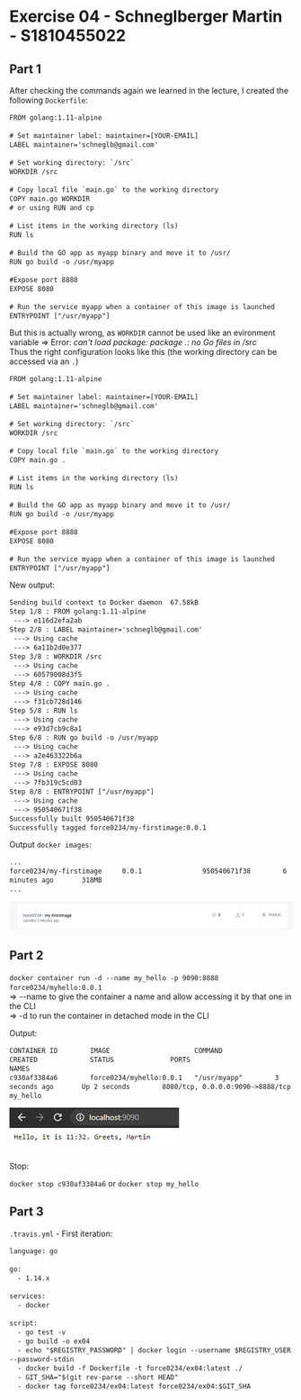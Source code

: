 # Exercise 04 - Schneglberger Martin - S1810455022

## Part 1

After checking the commands again we learned in the lecture, I created the following `Dockerfile`:

```
FROM golang:1.11-alpine

# Set maintainer label: maintainer=[YOUR-EMAIL]
LABEL maintainer='schneglb@gmail.com'

# Set working directory: `/src`
WORKDIR /src

# Copy local file `main.go` to the working directory
COPY main.go WORKDIR
# or using RUN and cp

# List items in the working directory (ls)
RUN ls

# Build the GO app as myapp binary and move it to /usr/
RUN go build -o /usr/myapp

#Expose port 8888
EXPOSE 8080

# Run the service myapp when a container of this image is launched
ENTRYPOINT ["/usr/myapp"]
```

But this is actually wrong, as `WORKDIR` cannot be used like an evironment variable => Error: *can't load package: package .: no Go files in /src*   
Thus the right configuration looks like this (the working directory can be accessed via an `.`)

```
FROM golang:1.11-alpine

# Set maintainer label: maintainer=[YOUR-EMAIL]
LABEL maintainer='schneglb@gmail.com'

# Set working directory: `/src`
WORKDIR /src

# Copy local file `main.go` to the working directory
COPY main.go .

# List items in the working directory (ls)
RUN ls

# Build the GO app as myapp binary and move it to /usr/
RUN go build -o /usr/myapp

#Expose port 8888
EXPOSE 8080

# Run the service myapp when a container of this image is launched
ENTRYPOINT ["/usr/myapp"]
```

New output:

```
Sending build context to Docker daemon  67.58kB
Step 1/8 : FROM golang:1.11-alpine
 ---> e116d2efa2ab
Step 2/8 : LABEL maintainer='schneglb@gmail.com'
 ---> Using cache
 ---> 6a11b2d0e377
Step 3/8 : WORKDIR /src
 ---> Using cache
 ---> 60579008d3f5
Step 4/8 : COPY main.go .
 ---> Using cache
 ---> f31cb728d146
Step 5/8 : RUN ls
 ---> Using cache
 ---> e93d7cb9c8a1
Step 6/8 : RUN go build -o /usr/myapp
 ---> Using cache
 ---> a2e463322b6a
Step 7/8 : EXPOSE 8080
 ---> Using cache
 ---> 7fb319c5cd03
Step 8/8 : ENTRYPOINT ["/usr/myapp"]
 ---> Using cache
 ---> 950540671f38
Successfully built 950540671f38
Successfully tagged force0234/my-firstimage:0.0.1
```

Output `docker images`:

```
...
force0234/my-firstimage     0.0.1               950540671f38        6 minutes ago       318MB
...
```

![](./repo_verification.PNG)

## Part 2

`docker container run -d --name my_hello -p 9090:8888 force0234/myhello:0.0.1`   
=> --name to give the container a name and allow accessing it by that one in the CLI    
=> -d to run the container in detached mode in the CLI

Output: 

```
CONTAINER ID        IMAGE                     COMMAND             CREATED             STATUS              PORTS                              NAMES
c930af3384a6        force0234/myhello:0.0.1   "/usr/myapp"        3 seconds ago       Up 2 seconds        8080/tcp, 0.0.0.0:9090->8888/tcp   my_hello
```

![](./project_working.PNG)

Stop:

`docker stop c930af3384a6` or `docker stop my_hello`

## Part 3

`.travis.yml` - First iteration:

```
language: go

go:
  - 1.14.x

services: 
  - docker

script:
  - go test -v
  - go build -o ex04
  - echo "$REGISTRY_PASSWORD" | docker login --username $REGISTRY_USER --password-stdin
  - docker build -f Dockerfile -t force0234/ex04:latest ./
  - GIT_SHA="$(git rev-parse --short HEAD"
  - docker tag force0234/ex04:latest force0234/ex04:$GIT_SHA
```